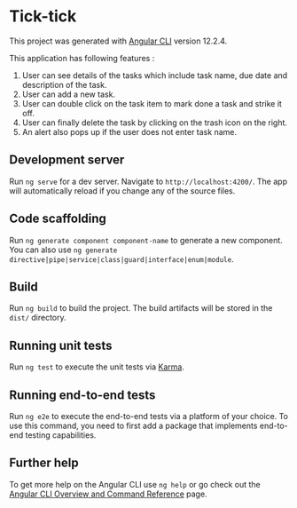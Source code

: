 # Tick-tick

This project was generated with [Angular CLI](https://github.com/angular/angular-cli) version 12.2.4.

This application has following features :
1. User can see details of the tasks which include task name, due date and description of the task.
2. User can add a new task.
3. User can double click on the task item to mark done a task and strike it off. 
4. User can finally delete the task by clicking on the trash icon on the right.
5. An alert also pops up if the user does not enter task name.

## Development server

Run `ng serve` for a dev server. Navigate to `http://localhost:4200/`. The app will automatically reload if you change any of the source files.

## Code scaffolding

Run `ng generate component component-name` to generate a new component. You can also use `ng generate directive|pipe|service|class|guard|interface|enum|module`.

## Build

Run `ng build` to build the project. The build artifacts will be stored in the `dist/` directory.

## Running unit tests

Run `ng test` to execute the unit tests via [Karma](https://karma-runner.github.io).

## Running end-to-end tests

Run `ng e2e` to execute the end-to-end tests via a platform of your choice. To use this command, you need to first add a package that implements end-to-end testing capabilities.

## Further help

To get more help on the Angular CLI use `ng help` or go check out the [Angular CLI Overview and Command Reference](https://angular.io/cli) page.
